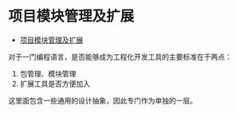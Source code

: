 # 项目模块管理及扩展
<!--ts-->
* [项目模块管理及扩展](#项目模块管理及扩展)

<!-- Created by https://github.com/ekalinin/github-markdown-toc -->
<!-- Added by: runner, at: Fri Jun 17 15:53:23 UTC 2022 -->

<!--te-->

对于一门编程语言，是否能够成为工程化开发工具的主要标准在于两点：
1. 包管理、模块管理
2. 扩展工具是否方便加入


这里面包含一些通用的设计抽象，因此专门作为单独的一层。